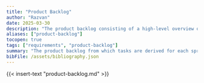 ```yaml
---
title: "Product Backlog"
author: "Razvan"
date: 2025-03-30
description: "The product backlog consisting of a high-level overview of the requirements."
aliases: ["product-backlog"]
tocopen: true
tags: ["requirements", "product-backlog"]
summary: "The product backlog from which tasks are derived for each sprint."
bibFile: /assets/bibliography.json
---
```


{{< insert-text "product-backlog.md" >}}
